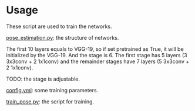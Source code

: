 # Usage

These script are used to train the networks.

[pose_estimation.py](https://github.com/last-one/pytorch_realtime_multi-person_pose_estimation/blob/master/training/pose_estimation.py): the structure of networks.

The first 10 layers equals to VGG-19, so if set pretrained as True, it will be initialized by the VGG-19. And the stage is 6. The first stage has 5 layers (3 3x3conv + 2 1x1conv) and the remainder stages have 7 layers (5 3x3conv + 2 1x1conv).

TODO: the stage is adjustable.

[config.yml](https://github.com/last-one/pytorch_realtime_multi-person_pose_estimation/blob/master/training/config.py): some training parameters.

[train_pose.py](https://github.com/last-one/pytorch_realtime_multi-person_pose_estimation/blob/master/training/train.py): the script for training.
